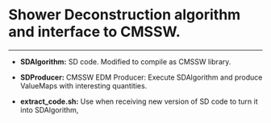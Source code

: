 # Shower Deconstruction algorithm and interface to CMSSW.
---

* **SDAlgorithm:** SD code. Modified to compile as CMSSW library.

* **SDProducer:** CMSSW EDM Producer: Execute SDAlgorithm and produce ValueMaps with interesting quantities.

* **extract_code.sh:** Use when receiving new version of SD code to turn it into SDAlgorithm,
